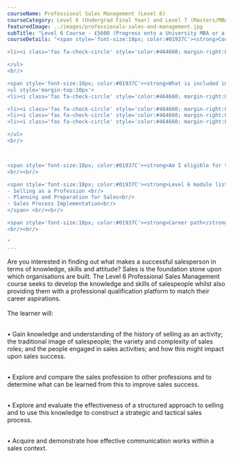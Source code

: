 ```yaml
---
courseName: Professional Sales Management (Level 6)
courseCategory: Level 6 (Undergrad Final Year) and Level 7 (Masters/MBA)
featuredImage: ../images/professionals-sales-and-management.jpg
subTitle: "Level 6 Course - £5600 (Progress onto a University MBA or a Level 7 course)"
courseDetails: "<span style='font-size:18px; color:#01937C'><strong>Course Fees</strong></span><br/><br/>The Level 6 Professional Sales Management course is £5600.  Students can make payment using one of the following methods: <br/><ul style='margin-top:10px'>

<li><i class='fas fa-check-circle' style='color:#464660; margin-right:8px'></i>  Bank transfer</li>

</ul> 
<br/>

<span style='font-size:18px; color:#01937C'><strong>What is included in the cost of my course?</strong></span>
<ul style='margin-top:10px'>
<li><i class='fas fa-check-circle' style='color:#464660; margin-right:8px'></i>  All course material, including online modules and written assignments </li>

<li><i class='fas fa-check-circle' style='color:#464660; margin-right:8px'></i>  Dedicated student support</li>
<li><i class='fas fa-check-circle' style='color:#464660; margin-right:8px'></i>  Access to an online social learning forum</li>
<li><i class='fas fa-check-circle' style='color:#464660; margin-right:8px'></i>  Assignment marking and feedback</li>

</ul> 
<br/>



<span style='font-size:18px; color:#01937C'><strong>Am I eligible for this program?</strong></span><br/><br/> To enrol onto the Level 6 programme, you must be 18+ years old and have at least 1 year of sales experience.
<br/><br/>

<span style='font-size:18px; color:#01937C'><strong>Level 6 module listing</strong></span><br/><br/> <span>
- Selling as a Profession <br/>
- Planning and Preparation for Sales<br/>
- Sales Process Implementation<br/>
</span> <br/><br/>

<span style='font-size:18px; color:#01937C'><strong>Career path</strong></span><br/><br/> Successful completion of the undergraduate Level 6 Professional Sales Management programme will improve your sales skillset. This course is aimed at senior sales managers, directors or those aspiring to progress to senior level.
<br/><br/>

"
---
```

Are you interested in finding out what makes a successful salesperson in terms of knowledge, skills and attitude? Sales is the foundation stone upon which organisations are built. The Level 6 Professional Sales Management course seeks to develop the knowledge and skills of salespeople whilst also providing them with a professional qualification platform to match their career aspirations.
<br/><br/>
The learner will:<br/><br/>

• Gain knowledge and understanding of the history of selling as an activity; the traditional image of salespeople; the variety and complexity of sales roles; and the people engaged in sales activities; and how this might impact upon sales success.<br/><br/>

• Explore and compare the sales profession to other professions and to determine what can be learned from this to improve sales success.<br/><br/>

• Explore and evaluate the effectiveness of a structured approach to selling and to use this knowledge to construct a strategic and tactical sales process.<br/><br/>

• Acquire and demonstrate how effective communication works within a sales context.